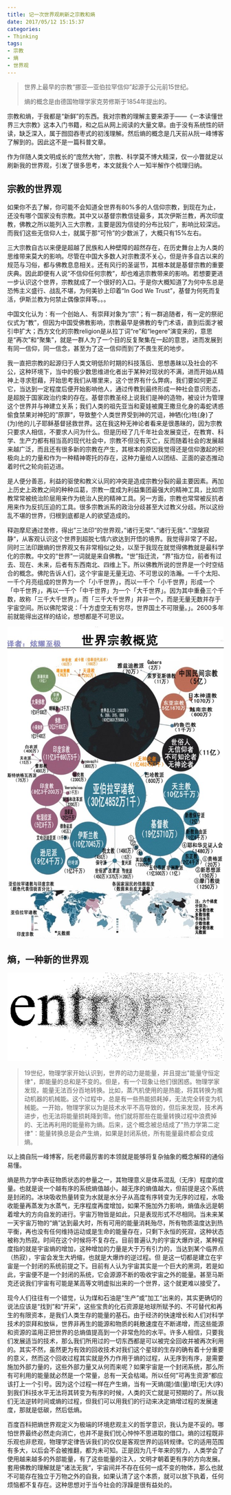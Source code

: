 ```yaml
---
title: 记一次世界观刷新之宗教和熵
date: 2017/05/12 15:15:37
categories:
- Thinking
tags:
- 宗教
- 熵
- 世界观
---
```


> 世界上最早的宗教“挪亚—亚伯拉罕信仰”起源于公元前15世纪。
>
> 熵的概念是由德国物理学家克劳修斯于1854年提出的。

宗教和熵，于我都是“新鲜”的东西。我对宗教的理解主要来源于——《一本读懂世界三大宗教》这本入门书籍，和之后从网上阅读的大量文章。由于没有系统性的研读，缺乏深入，属于囫囵吞枣式的初浅理解。然后熵的概念是几天前从阮一峰博客了解到的。因此这不是一篇科普文章。

作为伴随人类文明成长的“庞然大物”，宗教、科学莫不博大精深，仅一小瞥就足以刷新我的世界观，引发了很多思考，本文就我个人一知半解作个梳理归纳。<!-- more -->

## 宗教的世界观

如果你不去了解，你可能不会知道全世界有80%多的人信仰宗教，到现在为止，还没有哪个国家没有宗教。其中又以基督宗教信徒最多，其次伊斯兰教，再次印度教，佛教之所以能列入三大宗教，主要是因为信徒的分布比较广，影响比较深远。而我们这些无信仰人士，就属于那“可怜”的少数派了，大概只有15%左右。

三大宗教自古以来便是超越了民族和人种壁障的超然存在，在历史舞台上为人类的思维带来莫大的影响。尽管在中国大多数人对宗教漠不关心，但是许多自古以来的规范与习俗，都与佛教息息相关。还有风行的圣诞节，其根本就是基督宗教的重要庆典。因此即便有人说“不信仰任何宗教”，却也难逃宗教带来的影响。若想要更进一步认识这个世界，宗教就成了一个很好的入口。于是你大概知道了为何中东总是恐怖主义盛行、战乱不堪，为何美钞上印着“In God We Trust”，基督为何死而复活，伊斯兰教为何禁止偶像崇拜等。。。

中国文化认为：有一个创始人、有崇拜对象为“宗”；有一群追随者，有一定的祭祀仪式为“教”，但因为中国受佛教影响，宗教最早是佛教的专门术语，直到后面才被引申扩大；西方文化的宗教religion是从拉丁词“re”和“legere”演变来的，意思是“再次”和“聚集”，就是一群人为了一个目的反复聚集在一起的意思，进而发展到有同一信仰，同一信念，甚至为了这一信仰而到了不畏生死的地步。

我一直把宗教的起源归于人类文明低阶时期的科技落后、思想愚昧以及社会的不公，这种环境下，当中的极少数思维进化者出于某种对现状的不满，进而开始从精神上寻求慰藉，开始思考我们从哪里来，这个世界有什么弊病，我们要如何更正它，当达到一定程度后便开始影响他人，通过传教到最终形成一种社会意识形态，是超脱于国家政治约束的存在。基督宗教圣经上说我们是神的造物，被设计为管理这个世界并与神建立关系；我们人类的祖先亚当和夏娃被魔王撒旦化身的毒蛇诱惑偷食禁果对神犯的”原罪“，导致整个人类世界受到神的咒诅，神牺(化)牲(身)了(为)他的儿子耶稣基督拯救世界。这在我这种无神论者看来是很愚昧的，因为宗教只要求人相信，不要求人问为什么。但是历经了几千年社会发展变迁，在教育、科学、生产力都有相当高的现代社会中，宗教不但没有灭亡，反而随着社会的发展越来越广泛，而且还有很多新的宗教在产生，其根本的原因我觉得还是信仰激起的积极向上的力量和作为一种精神寄托的存在，这种力量给人以团结、正面的姿态推动着时代之轮向前迈进。

是人便分善恶，利益的驱使和教义认同的冲突是造成宗教分裂的最主要因素。再加上历史上政教之间的种种瓜葛，宗教一度成为利益集团最强大的精神工具，比如宗教常常被统治阶层用来作为统治人民的精神工具。另一方面，宗教也常常被反抗者用来作为反抗压迫的工具。很多宗教派系的政治分歧甚至大过教义分歧。所以这纷乱不堪的世界，归根到底都是人的欲望造成的。

释迦摩尼通过苦修，得出”三法印“的世界观，”诸行无常“、”诸行无我“、”涅槃寂静“，从客观认识这个世界到超脱七情六欲达到开悟的境界。我觉得非常了不起，同时三法印跟熵的世界观又有非常相似之处，以至于我现在就觉得佛教就是最科学化的宗教。中文的“世界”一词就是来自佛教。“世”指迁流，“界”指方位，前者有过去、现在、未来，后者有东西南北、四维上下。所以佛教所说的世界是一个时空结合的概念。佛陀告诉人们，这个宇宙是无量无边、不可思议的浩瀚。一千个太阳、一千个月亮组成的世界为一个「小千世界」，而以一千个「小千世界」形成一个「中千世界」，再以一千个「中千世界」为一个「大千世界」。因为其中重叠三个千数，故称「三千大千世界」。而「三千大千世界」并非一个，而是无量无数并存于宇宙空间。所以佛陀常说：「十方虚空无有穷尽，世界国土不可限量。」。2600多年前就能得出这样的结论，想想都是不可思议。

![世界宗教概览](religion-entropy/gailan.jpg)

## 熵，一种新的世界观

![熵](religion-entropy/entropy.png)

> 19世纪，物理学家开始认识到，世界的动力是能量，并且提出"能量守恒定律"，即能量的总和是不变的。但是，有一个现象让他们很困惑。物理学家发现，能量无法百分百地转换。比如，蒸汽机使用的是热能，将其转换为推动机器的机械能。这个过程中，总是有一些热能损耗掉，无法完全转变为机械能。一开始，物理学家以为是技术水平不高导致的，但后来发现，技术再进步，也无法将能量损耗降到零。他们就将那些在能量转换过程中浪费掉的、无法再利用的能量称为熵。后来，这个概念被总结成了"热力学第二定律"：能量转换总是会产生熵，如果是封闭系统，所有能量最终都会变成熵。

以上摘自阮一峰博客，阮老师最厉害的本领就是能够将复杂抽象的概念解释的通俗易懂。

熵是热力学中表征物质状态的参量之一，其物理意义是体系混乱（无序）程度的度量。也就是说一个越有序的系统熵值越小，越无序的熵值越大，但前提是这个系统是封闭的。冰块吸收热量转变为水就是水分子从高度有序转变为无序的过程，水吸收能量再蒸发为水蒸气，无序程度再度增加，如果不施加外力影响，熵值永远是朝着增大的方向自发的进行。宇宙万物皆是如此，只是表现形式不尽相同。当未来某一天宇宙万物的“熵”达到最大时，所有可用的能量消耗殆尽，所有物质温度达到热平衡，再也没有任何维持运动或是生命的能量存在，只剩下永恒的死寂，这种状态被称为热寂。时间在这个时候将不复存在。目前普遍认为的宇宙大爆炸说，某种程度指的就是宇宙熵的增加，这种增加的力量是大于万有引力的，当达到某个临界点（热寂），宇宙会发生大坍缩，也就是大爆炸的逆过程。但 是这一切都是建立在宇宙是一个封闭的系统前提之下。目前有人认为宇宙其实是一个巨大的黑洞，若是如此，宇宙便不是一个封闭的系统，它会源源不断的吸收宇宙之外的能量。甚至马斯克还说我们宇宙有可能是某高等文明虚拟出来的一个世界，这个就更难以接受了。

现今人们往往有一个错觉，认为煤和石油是“生产”或”加工“出来的，其实更确切的说法应该是“找到”和“开采”，这些宝贵的化石资源是地球所赋予的、不可替代和再生的有限资本，是我们人类生存的能量的基石。由于经济的快速增长和人们对科学技术的崇拜和放纵，世界非再生的能源和物质的耗散速度在不断递增，而这些能源和资源的滥用正把世界的总熵值提高到一个非常危险的水平。许多人相信，只要我们发展适当的技术，那么我们所用过的一切东西都是可以被完全回收并被再次利用的。其实不然，虽然更为有效的回收技术对我们这个星球的生存的确有着十分重要的意义，然而这个回收过程其实就是外力作用于熵的过程，从无序到有序，是需要施加外部力量的，这些外部力量又从何而来呢？如果宇宙是一个封闭系统，那么所有可利用的能量就必然是一个常量，总有一天会枯竭。所以任何”可再生资源“都应该打上一个引号。因为这个过程一样在产生熵，当有一天熵(能)值(量)增(无)大(序)到我们科技水平无法将其转变为有序的时候，人类的灭亡就是可预期的了。所以我们无法逆转时间或熵的过程，但我们可以用我们的行动来决定熵增过程的发展速度，那就是低碳，然后低熵。

百度百科把熵世界观定义为极端的环境悲观主义的哲学意识，我认为是不妥的。哪怕世界最终必然走向消亡，也并不是我们忧心忡忡不思进取的借口。熵的过程既非乐观也非悲观，物理学定律告诉我们的仅仅是客观世界的运转规律。它的适用范围有多大，以后会不会被推翻，都为未可知。正是因为几千年来的努力，人类学会了使用越来越多的外部能量，有了这些能量的注入，文明才朝着更有序的方向发展。套用佛教的理解就是”诸法无我“，宇宙间并不存在任何一成不变的物体，那么也就不可能存在独立于万物之外的自我，如果认清了这个本质，就可以放下执着，任何烦恼都不复存在。这种思想对于当今社会的浮躁是很有益处的。